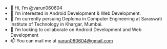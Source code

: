 - 👋 Hi, I’m @varun060604
- 👀 I’m interested in Android Development & Web Development.
- 🌱 I’m currently persuing Deploma in Computer Engineering at Saraswati Institute of Technology in Khargar, Mumbai.
- 💞️ I’m looking to collaborate on Android Development and Web Development
- 📫 You can mail me at varun060604@gmail.com

<!---
varun060604/varun060604 is a ✨ special ✨ repository because its `README.md` (this file) appears on your GitHub profile.
You can click the Preview link to take a look at your changes.
--->
